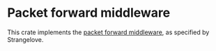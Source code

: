 # Packet forward middleware

This crate implements the [packet forward middleware], as specified by Strangelove.

[packet forward middleware]: https://github.com/cosmos/ibc-apps/tree/main/middleware/packet-forward-middleware
